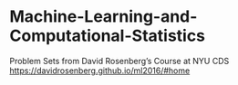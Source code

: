# Machine-Learning-and-Computational-Statistics
Problem Sets from David Rosenberg’s Course at NYU CDS
https://davidrosenberg.github.io/ml2016/#home
